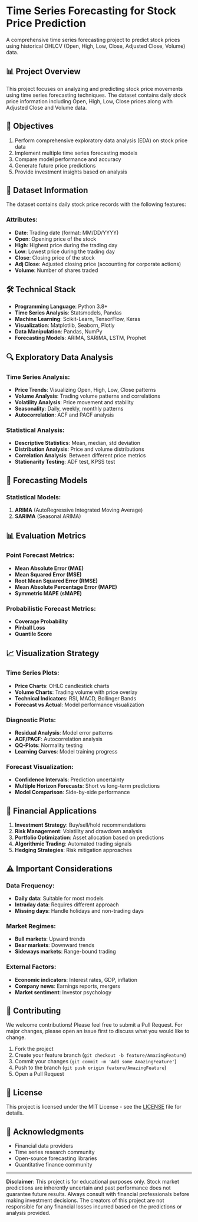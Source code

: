 # Time Series Forecasting for Stock Price Prediction

A comprehensive time series forecasting project to predict stock prices using historical OHLCV (Open, High, Low, Close, Adjusted Close, Volume) data.

## 📊 Project Overview

This project focuses on analyzing and predicting stock price movements using time series forecasting techniques. The dataset contains daily stock price information including Open, High, Low, Close prices along with Adjusted Close and Volume data.

## 🎯 Objectives

1. Perform comprehensive exploratory data analysis (EDA) on stock price data
2. Implement multiple time series forecasting models
3. Compare model performance and accuracy
4. Generate future price predictions
5. Provide investment insights based on analysis

## 📁 Dataset Information

The dataset contains daily stock price records with the following features:

### Attributes:
- **Date**: Trading date (format: MM/DD/YYYY)
- **Open**: Opening price of the stock
- **High**: Highest price during the trading day
- **Low**: Lowest price during the trading day
- **Close**: Closing price of the stock
- **Adj Close**: Adjusted closing price (accounting for corporate actions)
- **Volume**: Number of shares traded

## 🛠️ Technical Stack

- **Programming Language**: Python 3.8+
- **Time Series Analysis**: Statsmodels, Pandas
- **Machine Learning**: Scikit-Learn, TensorFlow, Keras
- **Visualization**: Matplotlib, Seaborn, Plotly
- **Data Manipulation**: Pandas, NumPy
- **Forecasting Models**: ARIMA, SARIMA, LSTM, Prophet

## 🔍 Exploratory Data Analysis

### Time Series Analysis:
- **Price Trends**: Visualizing Open, High, Low, Close patterns
- **Volume Analysis**: Trading volume patterns and correlations
- **Volatility Analysis**: Price movement and stability
- **Seasonality**: Daily, weekly, monthly patterns
- **Autocorrelation**: ACF and PACF analysis

### Statistical Analysis:
- **Descriptive Statistics**: Mean, median, std deviation
- **Distribution Analysis**: Price and volume distributions
- **Correlation Analysis**: Between different price metrics
- **Stationarity Testing**: ADF test, KPSS test

## 🤖 Forecasting Models

### Statistical Models:
1. **ARIMA** (AutoRegressive Integrated Moving Average)
2. **SARIMA** (Seasonal ARIMA)

## 📊 Evaluation Metrics

### Point Forecast Metrics:
- **Mean Absolute Error (MAE)**
- **Mean Squared Error (MSE)**
- **Root Mean Squared Error (RMSE)**
- **Mean Absolute Percentage Error (MAPE)**
- **Symmetric MAPE (sMAPE)**

### Probabilistic Forecast Metrics:
- **Coverage Probability**
- **Pinball Loss**
- **Quantile Score**


## 📈 Visualization Strategy

### Time Series Plots:
- **Price Charts**: OHLC candlestick charts
- **Volume Charts**: Trading volume with price overlay
- **Technical Indicators**: RSI, MACD, Bollinger Bands
- **Forecast vs Actual**: Model performance visualization

### Diagnostic Plots:
- **Residual Analysis**: Model error patterns
- **ACF/PACF**: Autocorrelation analysis
- **QQ-Plots**: Normality testing
- **Learning Curves**: Model training progress

### Forecast Visualization:
- **Confidence Intervals**: Prediction uncertainty
- **Multiple Horizon Forecasts**: Short vs long-term predictions
- **Model Comparison**: Side-by-side performance

## 💼 Financial Applications

1. **Investment Strategy**: Buy/sell/hold recommendations
2. **Risk Management**: Volatility and drawdown analysis
3. **Portfolio Optimization**: Asset allocation based on predictions
4. **Algorithmic Trading**: Automated trading signals
5. **Hedging Strategies**: Risk mitigation approaches

## ⚠️ Important Considerations

### Data Frequency:
- **Daily data**: Suitable for most models
- **Intraday data**: Requires different approach
- **Missing days**: Handle holidays and non-trading days

### Market Regimes:
- **Bull markets**: Upward trends
- **Bear markets**: Downward trends
- **Sideways markets**: Range-bound trading

### External Factors:
- **Economic indicators**: Interest rates, GDP, inflation
- **Company news**: Earnings reports, mergers
- **Market sentiment**: Investor psychology

## 🤝 Contributing

We welcome contributions! Please feel free to submit a Pull Request. For major changes, please open an issue first to discuss what you would like to change.

1. Fork the project
2. Create your feature branch (`git checkout -b feature/AmazingFeature`)
3. Commit your changes (`git commit -m 'Add some AmazingFeature'`)
4. Push to the branch (`git push origin feature/AmazingFeature`)
5. Open a Pull Request

## 📝 License

This project is licensed under the MIT License - see the [LICENSE](LICENSE) file for details.

## 🙏 Acknowledgments

- Financial data providers
- Time series research community
- Open-source forecasting libraries
- Quantitative finance community

---

**Disclaimer**: This project is for educational purposes only. Stock market predictions are inherently uncertain and past performance does not guarantee future results. Always consult with financial professionals before making investment decisions. The creators of this project are not responsible for any financial losses incurred based on the predictions or analysis provided.

